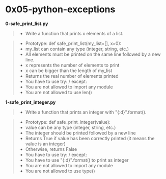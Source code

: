 # 0x05-python-exceptions

**0-safe_print_list.py**

> * Write a function that prints x elements of a list.

> * Prototype: def safe_print_list(my_list=[], x=0):
> * my_list can contain any type (integer, string, etc.)
> * All elements must be printed on the same line followed by a new line.
> * x represents the number of elements to print
> * x can be bigger than the length of my_list
> * Returns the real number of elements printed
> * You have to use try: / except:
> * You are not allowed to import any module
> * You are not allowed to use len()

**1-safe_print_integer.py**

> * Write a function that prints an integer with "{:d}".format().

> * Prototype: def safe_print_integer(value):
> * value can be any type (integer, string, etc.)
> * The integer should be printed followed by a new line
> * Returns True if value has been correctly printed (it means the value is an integer)
> * Otherwise, returns False
> * You have to use try: / except:
> * You have to use "{:d}".format() to print as integer
> * You are not allowed to import any module
> * You are not allowed to use type()